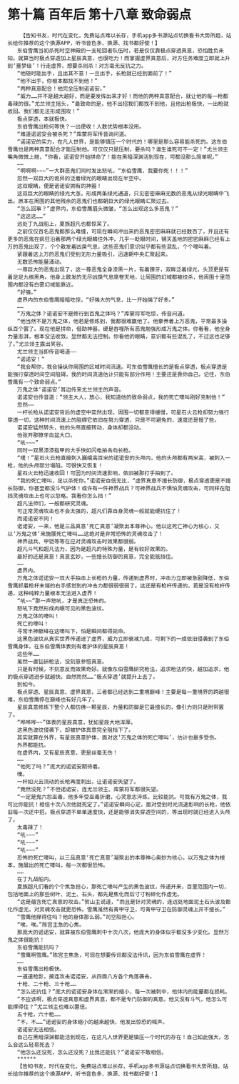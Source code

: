 # 第十篇 百年后 第十八章 致命弱点
        【告知书友，时代在变化，免费站点难以长存，手机app多书源站点切换看书大势所趋，站长给你推荐的这个换源APP，听书音色多、换源、找书都好使！】
       东伯雪鹰当初杀死时空神殿的一支轮回者队伍时，若是仅仅靠极点穿透真意，恐怕胜负未知。就算当时极点穿透加上星辰真意，也很吃力！而掌握虚界真意后，对方任务难度立即就上升到‘噩梦级’！行走虚界，想要杀则杀！对方毫无反抗之力。
       “他随时能出手，且出其不意！一旦出手，长枪就已经到面前了！”
       “他不出手，你根本都找不到他！”
       “两种真意配合！他完全压制诺诺安。”
       “威力……并不是越大越好，而是要发挥出来才好！而他的两种真意配合，就让他的每一枪都毒辣的很。”尤兰领主摇头，“最致命的是，他不出招我们都找不到他，且他出枪极快，一出枪就收回。我们都无法形成围攻！”
       极点穿透，本就极快。
       东伯雪鹰出枪何等快？一出便收！人数优势根本没用。
       “难道诺诺安会被杀死？”库蒙将军传音询问道。
       “诺诺安的实力，在凡人世界，是能够镇压一个时代的！哪里是那么容易能杀死的。这东伯雪鹰也是两种真意配合才能压制他。可仅仅只是压制，要杀吗？谁生谁死可不一定！”尤兰领主嘴角微微上翘，“你看，诺诺安开始拼命了！能在黑暗深渊活到现在，可都没那么简单呢。”
       ……
       “啊啊啊~~~”一大群恶鬼们同时发出怒吼，“东伯雪鹰，我要你死！！！”
       忽然一双巨大的诡异的泛着绿光的眼睛出现在半空中。
       这双眼睛，便是诺诺安拥有的神器！
       这双巨大的眼睛的绿光大涨，形成两条绿光通道，只见密密麻麻无数的恶鬼从绿光眼睛中飞出。原本在周围的其他残余的恶鬼们也都朝巨大的绿光眼睛汇聚过去。
       “怎么回事？”虚界内，东伯雪鹰眉头微皱，“怎么出现这么多恶鬼？”
       “这这这……”
       远处丁九战船上，夏族超凡也都惊呆了。
       之前仅仅百名恶鬼都那么难缠，可现在瞬间冲出来的恶鬼密密麻麻就已经数百了，并且还有更多的恶鬼在疯狂沿着那两个绿光眼睛往外冲，几乎一眨眼时间，铺天盖地的密密麻麻已经有上万的恶鬼出现了，个个散发着凶戾气息，这些恶鬼们意识似乎都有些混乱，个个嚎叫着。
       紧跟着这上万的恶鬼们受到无形力量吸引，迅速朝中央汇聚起来。
       无数恐怖能量涌动。
       一尊巨大的恶鬼出现了，这一尊恶鬼全身漆黑一片，有着獠牙，双眸泛着绿光，头顶更是有着足足九根黑角。他身上散发的无尽凶戾气息席卷天地，让周围的幻域都被绞杀，他周围十里范围内都没有白雾幻域能靠近。
       “好强。”
       虚界内的东伯雪鹰暗暗吃惊，“好强大的气息，比一开始强了好多。”
       ……
       “万鬼之体？诺诺安不是修行到百鬼之体吗？”库蒙将军吃惊，传音问道。
       “他当然不是万鬼之体，他若是修炼到，我都很难赢他了。他豢养着上万恶鬼，平常最多操纵百个罢了。现在他是拼命，借助神器，硬是吞噬所有恶鬼勉强形成万鬼之体。你看看，他全身力量澎湃，根本没法收敛。显然都无法控制。你看他的眼睛，意识都有些混乱了，不过这也足够了。”尤兰领主露出笑容。
       尤兰领主当即传音喝道——
       “诺诺安！”
       “我会帮你，我会操纵你周围的区域时间流速。可东伯雪鹰擅长的是极点穿透，极点穿透是能强行穿透时间空间阻碍，我的时间流速估计只能有部分作用！主要还是靠你自己。记住，东伯雪鹰有一个致命弱点。”
       万鬼之体‘诺诺安’耳边传来尤兰领主的声音。
       诺诺安也传音道：“领主大人，放心，我知道他的致命弱点，我的死亡嚎叫刚好克制他！”
       忽然——
       一杆长枪从诺诺安背后的虚空中突然出现，周围一切都变得缓慢，可星石火云枪却努力强行穿透一切，这种时间流速上的阻碍它依旧在努力穿透，只是不可避免的，速度还是慢了些。
       诺诺安猛然转头，他的头颅直接转动，身体却都没动。
       他张开那獠牙血盆大口。
       “吼~~~”
       同时一双黑漆漆指甲的大手快如闪电拍击向长枪。
       “噗！”星石火云枪直接刺入巍峨高百米的诺诺安的头颅内，他的头颅都有两米高，被刺入一枪，他的头颅部分塌陷。可很快又恢复！
       星石火云枪迅速收回！可因为时间流速影响，依旧被那打手拍到了。
       “我的死亡嚎叫，足以杀死你。”诺诺安自信无比，“虚界真意不擅长防御，极点穿透更是不擅长防御，你甚至都没斗气护体！或许有一件神界战兵？可神界战兵不惧怕灵魂攻击，可同样在阻挡灵魂攻击上也可以忽略，我看你怎么挡！”
       超凡法师们，一般都研究灵魂。
       可正常灵魂攻击也不会太强的，超凡们靠自身灵魂一般就能硬抗住了！
       而诺诺安不同！
       诺诺安，一来，他是三品真意‘死亡真意’凝聚出本尊神心。他以这死亡神心为核心，又以‘万鬼之体’来施展死亡嚎叫……这绝对是非常恐怖的灵魂攻击了！
       神界战兵、甲铠等等在应对灵魂攻击时效果都很弱。
       超凡斗气和超凡法力，因为是超凡的特殊力量，是有较好效果的。
       最好的还是真意！真意玄妙，一些擅长防御的真意，完全能抵挡住。
       ……
       虚界内。
       万鬼之体诺诺安一双大手拍击上长枪的力量，传递到虚界时，冲击力立即被急剧降低，东伯雪鹰抓着枪杆末端的右手感觉到的冲击力都很弱很弱了。这还是有枪杆传递的，若是没有枪杆传递，这种纯粹力量根本无法进入虚界！
       “吼~~”那一声怒吼，才是真正恐怖的。
       怒吼下竟然形成肉眼可见的黑色波纹。
       万鬼之体的嚎叫！
       死亡的嚎叫！
       寻常半神巅峰在这嚎叫下，怕是瞬间都得毙命。
       这黑色波纹从真实世界传递进了虚界，威力立即衰减九成，可剩下的一成依旧侵袭到了东伯雪鹰身体，在东伯雪鹰体表则有着护体的星辰真意！
       这些年……
       虽然一直钻研枪法，没刻意参悟真意。
       只是有时候，不刻意反而效果奇好。就像东伯雪鹰研究枪法，追求枪法的快，越加追求，他的极点穿透进步就越快。自然而然……‘极点穿透’就提升上去了。
       到如今。
       极点穿透、星辰真意、虚界真意，三者都已经达到二重境巅峰！主要是每一重境界的跨越很难，东伯雪鹰停在巅峰也有好几年了。
       星辰真意修炼下整个人都仿佛一颗星辰，力量和防御是它最擅长的，像引力则只是附带罢了。
       “哗哗哗~~”体表的星辰真意，犹如星辰大地浑厚。
       这黑色波纹侵袭下，却被护体真意完全阻挡下了。
       其实就算在外界，有星辰真意护体，面对这‘万鬼之体的死亡嚎叫’，估计也最多受伤。
       外界都能抗。
       在虚界内，又有星辰真意，更是丝毫无伤！
       ……
       “他死了吗？”庞大的诺诺安期待着。
       噗。
       一杆如火云流动的长枪再度刺出，让诺诺安失望了。
       “竟然没死？”不但诺诺安，连尤兰领主、库蒙将军都很失望。
       “一定是鬼六怨巫毒，他多年受巫毒折磨，心灵意志淬炼，比较能抗。可我有万鬼之体，我可比你能抗！相信十次八次他就死定了。”诺诺安瞬间心定，面对受到时光流速影响的长枪，他依旧每一次还中招。极点穿透不单单速度快，还是能够消失穿透空间的，等出现时就已经进入头颅了。
       太毒辣了！
       “吼~~~”
       “吼~~~”
       “吼~~~”
       恐怖的死亡嚎叫，以三品真意‘死亡真意’凝聚出的本尊神心奥妙为核心，以万鬼之体为根本，施展出的死亡嚎叫，每一次都很恐怖。
       ……
       在丁九战船内。
       夏族超凡们看的个个焦急担心，那死亡嚎叫产生的黑色波纹，传递开来，百里范围内一切，包括地面上的那些树叶、泥土、石头，都先是焦化而后寸寸粉碎化作虚无。
       “这是蕴含死亡真意的攻击。”贺山主说道，“而且是针对灵魂的，连远处地面泥土石头波及都化作虚无，对灵魂攻击就更恐怖。雪鹰虽然有青甲守卫，可青甲守卫在防御灵魂上并不擅长。”
       “雪鹰他撑得住吗？他的身体那么弱。”司空阳担心。
       “唉，唉。”陈宫主急的心焦。
       那庞大的诺诺安，就算被东伯雪鹰刺中十次八次，他庞大的身体似乎都没多少变化。显然万鬼之体很能抗！
       东伯雪鹰能抗吗？
       “雪鹰啊雪鹰。”陈宫主焦急，可现在想要传讯都没法传讯，因为东伯雪鹰在虚界！
       ……
       东伯雪鹰出枪极快。
       一道道枪影，接连攻击诺诺安，从四面八方各个角落袭击。
       十枪、二十枪、三十枪……
       “怎么还抗住？”庞大的诺诺安身体在渐渐的缩小，每一次被刺中，他体内的能量都在损耗。
       “不应该啊，极点穿透真意和虚界真意，都不是专门防御的真意。他又没有斗气，他怎么可能撑得住？”尤兰领主也难以置信。
       五十枪，六十枪……
       “不，不……”诺诺安的身体缩小的越来越快，他发出惊恐的喊声。
       诺诺安无法相信。
       自己在黑暗深渊都能活到现在，在这凡人世界更是镇压一个时代的存在！自己如此强大，怎么会这么轻易死去？
       “他怎么还没死，怎么还没死？比我还能抗？”诺诺安不敢相信。
       ******
       【告知书友，时代在变化，免费站点难以长存，手机app多书源站点切换看书大势所趋，站长给你推荐的这个换源APP，听书音色多、换源、找书都好使！】